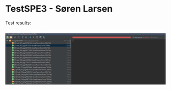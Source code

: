 # TestSPE3 - Søren Larsen
Test results:

![alt tag](https://github.com/Flazhed/TestSPE3/blob/master/TestResults.PNG)
